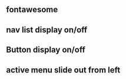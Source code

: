 ## fontawesome

## nav list display on/off

## Button display on/off

## active menu slide out from left
